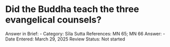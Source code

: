 # Did the Buddha teach the three evangelical counsels?

Answer in Brief: -
 Category: Sīla
Sutta References: MN 65; MN 66
Answer: -
Date Entered: March 29, 2025
Review Status: Not started